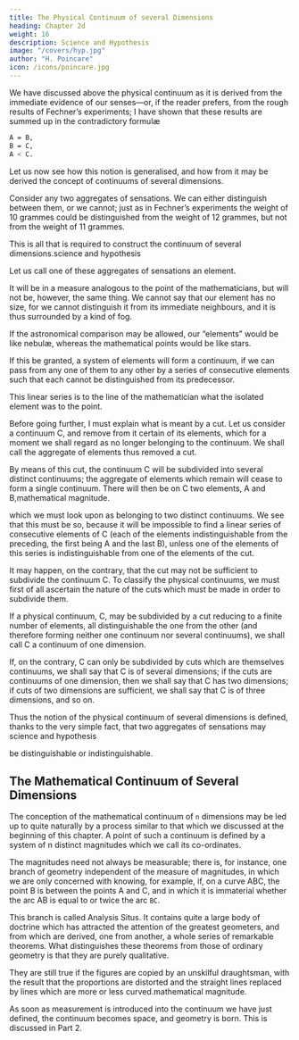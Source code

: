```yaml
---
title: The Physical Continuum of several Dimensions
heading: Chapter 2d
weight: 16
description: Science and Hypothesis
image: "/covers/hyp.jpg"
author: "H. Poincare"
icon: /icons/poincare.jpg
---
```




We have discussed above the physical continuum as it is derived from the immediate evidence of our senses—or, if the reader prefers, from the rough results of Fechner’s experiments; I have shown that these results are summed up in the contradictory formulæ

```bash
A = B,
B = C,
A < C.
```

Let us now see how this notion is generalised, and how from it may be derived the concept of continuums of several dimensions. 

Consider any two aggregates of sensations. We can either distinguish between them, or
we cannot; just as in Fechner’s experiments the weight of 10 grammes could be distinguished from the weight of 12 grammes, but not from the weight of 11 grammes.

This is all that is required to construct the continuum of several dimensions.science and hypothesis

Let us call one of these aggregates of sensations an element. 

It will be in a measure analogous to the point of the mathematicians, but will not be, however, the same thing. We cannot say that our element has no size, for we cannot distinguish it from its immediate neighbours, and it is thus surrounded by a kind of fog. 

If the astronomical comparison may be allowed, our “elements” would be like nebulæ, whereas the mathematical points would be like stars.

If this be granted, a system of elements will form a continuum, if we can pass from any one of them to any other by a series of consecutive elements such that each cannot be distinguished from its predecessor. 

This linear series is to the line of the mathematician what the
isolated element was to the point.

Before going further, I must explain what is meant by a cut. Let us consider a continuum C, and remove
from it certain of its elements, which for a moment we shall regard as no longer belonging to the continuum. We shall call the aggregate of elements thus removed a cut.

By means of this cut, the continuum C will be subdivided into several distinct continuums; the aggregate of elements which remain will cease to form a single continuum. There will then be on C two elements, A and B,mathematical magnitude.

which we must look upon as belonging to two distinct continuums. We see that this must be so, because it will be impossible to find a linear series of consecutive elements of C (each of the elements indistinguishable from the preceding, the first being A and the last B), unless one of the elements of this series is indistinguishable from one of the elements of the cut.

It may happen, on the contrary, that the cut may not be sufficient to subdivide the continuum C. To classify the physical continuums, we must first of all ascertain the nature of the cuts which must be made in order to subdivide them. 

If a physical continuum, C, may be subdivided by a cut reducing to a finite number of elements,
all distinguishable the one from the other (and therefore forming neither one continuum nor several continuums), we shall call C a continuum of one dimension. 

If, on the contrary, C can only be subdivided by cuts which are themselves continuums, we shall say that C is of several dimensions; if the cuts are continuums of one dimension, then we shall say that C has two dimensions; if cuts of two dimensions are sufficient, we shall say that C is of three
dimensions, and so on. 

Thus the notion of the physical continuum of several dimensions is defined, thanks to the
very simple fact, that two aggregates of sensations may science and hypothesis

be distinguishable or indistinguishable.


## The Mathematical Continuum of Several Dimensions

The conception of the mathematical continuum of `n` dimensions may be led up to quite naturally by a
process similar to that which we discussed at the beginning of this chapter. A point of such a continuum is defined by a system of n distinct magnitudes which we call its co-ordinates.

The magnitudes need not always be measurable; there is, for instance, one branch of geometry independent of the measure of magnitudes, in which we are only concerned with knowing, for example, if, on a curve ABC, the point B is between the points A and C, and in which it is immaterial whether the arc AB is equal to or twice the arc `BC`. 

This branch is called Analysis Situs. It contains quite a large body of doctrine which has attracted
the attention of the greatest geometers, and from which are derived, one from another, a whole series of remarkable theorems. What distinguishes these theorems from those of ordinary geometry is that they are purely qualitative. 

They are still true if the figures are copied by an unskilful draughtsman, with the result that the proportions are distorted and the straight lines replaced by lines which are more or less curved.mathematical magnitude.

As soon as measurement is introduced into the continuum we have just defined, the continuum becomes space, and geometry is born. This is discussed in Part 2.
